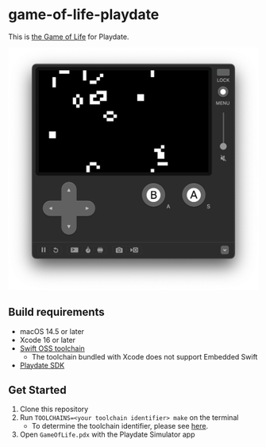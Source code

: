 # game-of-life-playdate

This is [the Game of Life](https://github.com/kkebo/GameOfLife.swiftpm) for Playdate.

![screenshot](screenshot.png)

## Build requirements

- macOS 14.5 or later
- Xcode 16 or later
- [Swift OSS toolchain](https://www.swift.org/install/macos/)
  - The toolchain bundled with Xcode does not support Embedded Swift
- [Playdate SDK](https://play.date/dev/)

## Get Started

1. Clone this repository
1. Run `TOOLCHAINS=<your toolchain identifier> make` on the terminal
    - To determine the toolchain identifier, please see [here](https://apple.github.io/swift-playdate-examples/documentation/playdate/buildingtheexamples#Determining-the-Toolchain-Identifier).
1. Open `GameOfLife.pdx` with the Playdate Simulator app
